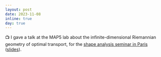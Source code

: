 ```yaml
---
layout: post
date: 2023-11-08
inline: true
day: true
---
```


:tv: I gave a talk at the MAP5 lab about the infinite-dimensional Riemannian geometry of optimal transport, for the [shape analysis seminar in Paris](https://shape-analysis.github.io/) ([slides](https://slides.com/theodumont/geometric-ot)).